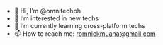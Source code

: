 - 👋 Hi, I’m @omnitechph
- 👀 I’m interested in new techs
- 🌱 I’m currently learning cross-platform techs
- 📫 How to reach me: romnickmuana@gmail.com
